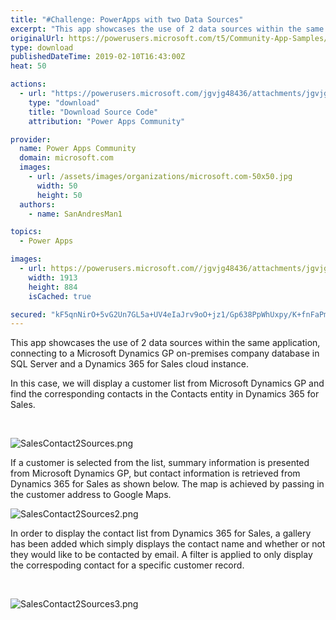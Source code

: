 ```yaml
---
title: "#Challenge: PowerApps with two Data Sources"
excerpt: "This app showcases the use of 2 data sources within the same application, connecting to a Microsoft Dynamics GP on-premises company database in SQL"
originalUrl: https://powerusers.microsoft.com/t5/Community-App-Samples/Challenge-PowerApps-with-two-Data-Sources/td-p/234981
type: download
publishedDateTime: 2019-02-10T16:43:00Z
heat: 50

actions:
  - url: "https://powerusers.microsoft.com/jgvjg48436/attachments/jgvjg48436/AppFeedbackGallery/99/2/Sales%20Contact%20-%20Two%20Sources.msapp"
    type: "download"
    title: "Download Source Code"
    attribution: "Power Apps Community"

provider:
  name: Power Apps Community
  domain: microsoft.com
  images:
    - url: /assets/images/organizations/microsoft.com-50x50.jpg
      width: 50
      height: 50
  authors:
    - name: SanAndresMan1

topics:
  - Power Apps

images:
  - url: https://powerusers.microsoft.com//jgvjg48436/attachments/jgvjg48436/AppFeedbackGallery/99/1/SalesContact2Sources.png
    width: 1913
    height: 884
    isCached: true

secured: "kF5qnNirO+5vG2Un7GL5a+UV4eIaJrv9oO+jz1/Gp638PpWhUxpy/K+fnFaPmnJTxINWFyYjWrrPHLWDDRLNw736AO1TLtstyrFhEvflrgdPz3rS8TkhB2dT3nF6JTf0PAUuw3/lLmPWHFJry3zLVXS4mVOMZaHYqkecKWL6/1mPia7ck7NEB0XeT/hrtd7I/PMn1GNgk/oyHxtGJ286tVTw6FKflVUJ3ZK1IwXdcZ8IoWS6rF7i8LeMi4F5SvLyr42cvvsW5Tg2quBHV1FiWQPHDtFD+RnnSd3mcLyD1FDdKze1jb0n5Rn2xAolU+uZj9s1nhYYHvgDtZyoqMXd/XQXLs7HIzw5H8hb3Yogid97WbSFtpSMcUhYwmMZ2p7lvbq5D1jVw5ZZBzGkuf9Nz+crqDp0Ph6xhiWIXFVMIxKacM6g5RtPN+NGxmDcphAr;h+leZM6LiA1CALuuw9Bh6w=="
---
```

<p>This app showcases the use of 2 data sources within the same application, connecting to a Microsoft Dynamics GP on-premises company database in SQL Server and a Dynamics 365 for Sales cloud instance.&nbsp;</p><p>In this case, we will display a customer list from Microsoft Dynamics GP and find the corresponding contacts in the Contacts entity in Dynamics 365 for Sales.&nbsp;</p><p>&nbsp;</p><p><span class="lia-inline-image-display-wrapper lia-image-align-inline" image-alt="SalesContact2Sources.png" style="width: 999px;"><img src="https://powerusers.microsoft.com/t5/image/serverpage/image-id/51787i2027DDE428ACACB4/image-size/large?v=1.0&amp;px=999" title="SalesContact2Sources.png" alt="SalesContact2Sources.png" li-image-url="https://powerusers.microsoft.com/t5/image/serverpage/image-id/51787i2027DDE428ACACB4?v=1.0" li-image-display-id="'51787i2027DDE428ACACB4'" li-message-uid="'234981'" li-messages-message-image="true" li-bindable="" class="lia-media-image" tabindex="0" li-bypass-lightbox-when-linked="true" li-use-hover-links="false"></span></p><p>If a customer is selected from the list, summary information is presented from Microsoft Dynamics GP, but contact information is retrieved from Dynamics 365 for Sales as shown below. The map is achieved by passing in the customer address to Google Maps.&nbsp;</p><p><span class="lia-inline-image-display-wrapper lia-image-align-inline" image-alt="SalesContact2Sources2.png" style="width: 999px;"><img src="https://powerusers.microsoft.com/t5/image/serverpage/image-id/51788iF3512A95215CCD37/image-size/large?v=1.0&amp;px=999" title="SalesContact2Sources2.png" alt="SalesContact2Sources2.png" li-image-url="https://powerusers.microsoft.com/t5/image/serverpage/image-id/51788iF3512A95215CCD37?v=1.0" li-image-display-id="'51788iF3512A95215CCD37'" li-message-uid="'234981'" li-messages-message-image="true" li-bindable="" class="lia-media-image" tabindex="0" li-bypass-lightbox-when-linked="true" li-use-hover-links="false"></span></p><p>In order to display the contact list from Dynamics 365 for Sales, a gallery has been added which simply displays the contact name and whether or not they would like to be contacted by email. A filter is applied to only display the correspoding contact for a specific customer record.</p><p>&nbsp;</p><p><span class="lia-inline-image-display-wrapper lia-image-align-inline" image-alt="SalesContact2Sources3.png" style="width: 999px;"><img src="https://powerusers.microsoft.com/t5/image/serverpage/image-id/51790i70CAC072086FC872/image-size/large?v=1.0&amp;px=999" title="SalesContact2Sources3.png" alt="SalesContact2Sources3.png" li-image-url="https://powerusers.microsoft.com/t5/image/serverpage/image-id/51790i70CAC072086FC872?v=1.0" li-image-display-id="'51790i70CAC072086FC872'" li-message-uid="'234981'" li-messages-message-image="true" li-bindable="" class="lia-media-image" tabindex="0" li-bypass-lightbox-when-linked="true" li-use-hover-links="false"></span></p>


